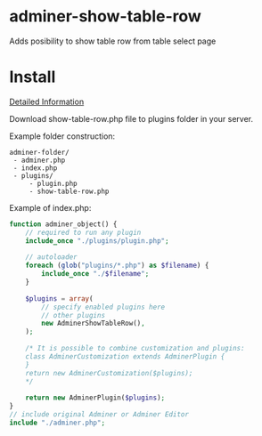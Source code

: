 # adminer-show-table-row
Adds posibility to show table row from table select page

# Install
[Detailed Information](https://www.adminer.org/en/plugins/)

Download show-table-row.php file to plugins folder in your server.

Example folder construction:
```
adminer-folder/
 - adminer.php
 - index.php
 - plugins/
     - plugin.php
     - show-table-row.php
```

Example of index.php:
```php
function adminer_object() {
    // required to run any plugin
    include_once "./plugins/plugin.php";
    
    // autoloader
    foreach (glob("plugins/*.php") as $filename) {
        include_once "./$filename";
    }
    
    $plugins = array(
        // specify enabled plugins here
        // other plugins
        new AdminerShowTableRow(),
    );
    
    /* It is possible to combine customization and plugins:
    class AdminerCustomization extends AdminerPlugin {
    }
    return new AdminerCustomization($plugins);
    */
    
    return new AdminerPlugin($plugins);
}
// include original Adminer or Adminer Editor
include "./adminer.php";
